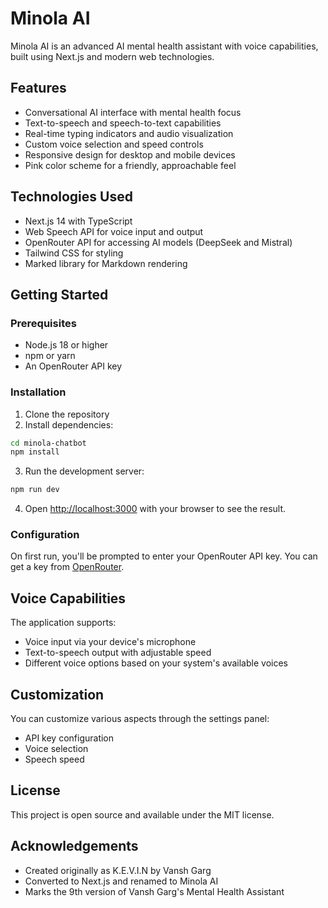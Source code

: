 # Minola AI

Minola AI is an advanced AI mental health assistant with voice capabilities, built using Next.js and modern web technologies.

## Features

- Conversational AI interface with mental health focus
- Text-to-speech and speech-to-text capabilities
- Real-time typing indicators and audio visualization
- Custom voice selection and speed controls
- Responsive design for desktop and mobile devices
- Pink color scheme for a friendly, approachable feel

## Technologies Used

- Next.js 14 with TypeScript
- Web Speech API for voice input and output
- OpenRouter API for accessing AI models (DeepSeek and Mistral)
- Tailwind CSS for styling
- Marked library for Markdown rendering

## Getting Started

### Prerequisites

- Node.js 18 or higher
- npm or yarn
- An OpenRouter API key

### Installation

1. Clone the repository
2. Install dependencies:

```bash
cd minola-chatbot
npm install
```

3. Run the development server:

```bash
npm run dev
```

4. Open [http://localhost:3000](http://localhost:3000) with your browser to see the result.

### Configuration

On first run, you'll be prompted to enter your OpenRouter API key. You can get a key from [OpenRouter](https://openrouter.ai).

## Voice Capabilities

The application supports:
- Voice input via your device's microphone
- Text-to-speech output with adjustable speed
- Different voice options based on your system's available voices

## Customization

You can customize various aspects through the settings panel:
- API key configuration
- Voice selection
- Speech speed

## License

This project is open source and available under the MIT license.

## Acknowledgements

- Created originally as K.E.V.I.N by Vansh Garg
- Converted to Next.js and renamed to Minola AI
- Marks the 9th version of Vansh Garg's Mental Health Assistant


